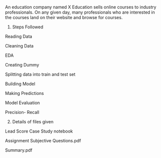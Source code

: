An education company named X Education sells online courses to industry professionals. On any given day, many professionals who are interested in the courses land on their website and browse for courses. 



1. Steps Followed

Reading Data 

Cleaning Data

EDA

Creating Dummy

Splitting data into train and test set

Building Model

Making Predictions

Model Evaluation

Precision- Recall



2. Details of files given

Lead Score Case Study notebook

Assignment Subjective Questions.pdf

Summary.pdf
